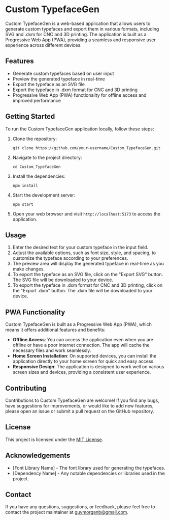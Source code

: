 # Custom TypefaceGen

Custom TypefaceGen is a web-based application that allows users to generate custom typefaces and export them in various formats, including SVG and .dxm for CNC and 3D printing. The application is built as a Progressive Web App (PWA), providing a seamless and responsive user experience across different devices.

## Features

- Generate custom typefaces based on user input
- Preview the generated typeface in real-time
- Export the typeface as an SVG file
- Export the typeface in .dxm format for CNC and 3D printing
- Progressive Web App (PWA) functionality for offline access and improved performance

## Getting Started

To run the Custom TypefaceGen application locally, follow these steps:

1. Clone the repository:
   ```
   git clone https://github.com/your-username/Custom_TypefaceGen.git
   ```

2. Navigate to the project directory:
   ```
   cd Custom_TypefaceGen
   ```

3. Install the dependencies:
   ```
   npm install
   ```

4. Start the development server:
   ```
   npm start
   ```

5. Open your web browser and visit `http://localhost:5173` to access the application.

## Usage

1. Enter the desired text for your custom typeface in the input field.
2. Adjust the available options, such as font size, style, and spacing, to customize the typeface according to your preferences.
3. The preview area will display the generated typeface in real-time as you make changes.
4. To export the typeface as an SVG file, click on the "Export SVG" button. The SVG file will be downloaded to your device.
5. To export the typeface in .dxm format for CNC and 3D printing, click on the "Export .dxm" button. The .dxm file will be downloaded to your device.

## PWA Functionality

Custom TypefaceGen is built as a Progressive Web App (PWA), which means it offers additional features and benefits:

- **Offline Access**: You can access the application even when you are offline or have a poor internet connection. The app will cache the necessary files and work seamlessly.
- **Home Screen Installation**: On supported devices, you can install the application directly to your home screen for quick and easy access.
- **Responsive Design**: The application is designed to work well on various screen sizes and devices, providing a consistent user experience.

## Contributing

Contributions to Custom TypefaceGen are welcome! If you find any bugs, have suggestions for improvements, or would like to add new features, please open an issue or submit a pull request on the GitHub repository.

## License

This project is licensed under the [MIT License](LICENSE).

## Acknowledgements

- [Font Library Name] - The font library used for generating the typefaces.
- [Dependency Name] - Any notable dependencies or libraries used in the project.

## Contact

If you have any questions, suggestions, or feedback, please feel free to contact the project maintainer at [guymorganb@gmail.com](mailto:guymorganb@gmail.com).